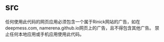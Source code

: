 # src

任何使用此代码的网页应用必须包含一个属于Rinick网站的广告，如在deepmess.com, namerena.github.io网页上的广告，且不得包含其他广告。
禁止任何本地应用或手机应用使用此代码。
